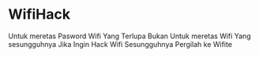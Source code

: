 # WifiHack
Untuk meretas Pasword Wifi Yang Terlupa Bukan Untuk meretas Wifi Yang sesungguhnya Jika Ingin Hack Wifi Sesungguhnya Pergilah ke Wifite
